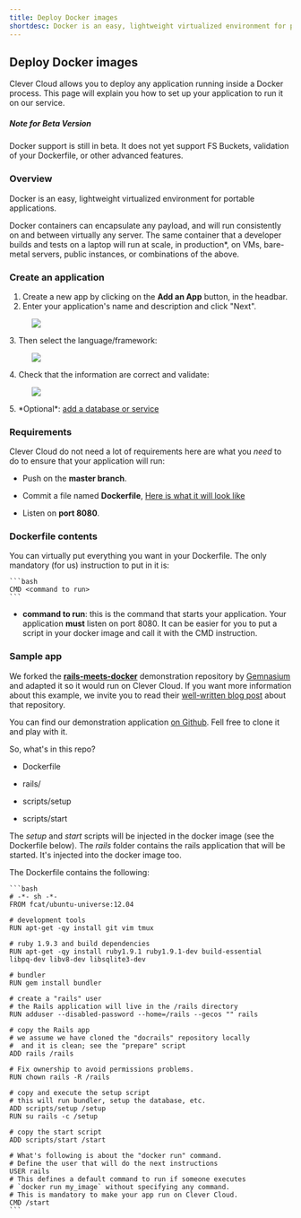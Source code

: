```yaml
---
title: Deploy Docker images
shortdesc: Docker is an easy, lightweight virtualized environment for portable applications.
---
```


## Deploy Docker images

Clever Cloud allows you to deploy any application running inside a
Docker process. This page will explain you how to set up your application
to run it on our service.

<div class="alert alert-hot-problems">
  <h5>Note for Beta Version</h5>
  <div>
    Docker support is still in beta. It does not yet support FS
    Buckets, validation of your Dockerfile, or other advanced features.
  </div>
</div>

### Overview

Docker is an easy, lightweight virtualized environment for portable
applications.

Docker containers can encapsulate any payload, and will run consistently
on and between virtually any server. The same container that a developer
builds and tests on a laptop will run at scale, in production*, on VMs,
bare-metal servers, public instances, or combinations of the above.

### Create an application

1. Create a new app by clicking on the **Add an App** button, in the headbar. 
2. Enter your application's name and description and click "Next".
<figure class="cc-content-img">
  <img src="/assets/images/screens/ruby/ruby_create.png"/>
</figure>
3. Then select the language/framework:  <figure class="cc-content-img"><img src="/assets/images/javawarapp.png"></figure>
4. Check that the information are correct and validate: <figure class="cc-content-img"><img src="/assets/images/screens/ruby/ruby_validation.png"/></figure>
5. *Optional*: <a href="/databases-and-services/add-service/">add a database or service</a>


### Requirements

Clever Cloud do not need a lot of requirements here are what you *need*
to do to ensure that your application will run:

* Push on the **master branch**.

* Commit a file named **Dockerfile**, [Here is what it will look like](http://docs.docker.io/introduction/working-with-docker/#working-with-the-dockerfile "Dockerfile")

* Listen on **port 8080**.

### Dockerfile contents

You can virtually put everything you want in your Dockerfile. The only
mandatory (for us) instruction to put in it is:

	```bash
	CMD <command to run>
	```

   * **command to run**: this is the command that starts your
   application. Your application **must** listen on port 8080. It can be
   easier for you to put a script in your docker image and call it with
   the CMD instruction.


### Sample app

We forked the [**rails-meets-docker**](https://github.com/gemnasium/rails-meet-docker) demonstration
repository by [Gemnasium](https://gemnasium.com/) and adapted it so it
would run on Clever Cloud. If you want more information about this
example, we invite you to read their [well-written blog post](http://blog.gemnasium.com/post/66356385701/your-dockerfile-for-rails "Dockerfile for rails blog post")
about that repository.

You can find our demonstration application [on Github](https://github.com/clevercloud/rails-meet-docker-and-clever-cloud).
Fell free to clone it and play with it.

So, what's in this repo?

* Dockerfile

* rails/

* scripts/setup

* scripts/start

The *setup* and *start* scripts will be injected in the docker image
(see the Dockerfile below). The *rails* folder contains the rails
application that will be started. It's injected into the docker image
too.

The Dockerfile contains the following:

	```bash
	# -*- sh -*-
	FROM fcat/ubuntu-universe:12.04

	# development tools
	RUN apt-get -qy install git vim tmux

	# ruby 1.9.3 and build dependencies
	RUN apt-get -qy install ruby1.9.1 ruby1.9.1-dev build-essential
	libpq-dev libv8-dev libsqlite3-dev

	# bundler
	RUN gem install bundler

	# create a "rails" user
	# the Rails application will live in the /rails directory
	RUN adduser --disabled-password --home=/rails --gecos "" rails

	# copy the Rails app
	# we assume we have cloned the "docrails" repository locally
	#  and it is clean; see the "prepare" script
	ADD rails /rails

	# Fix ownership to avoid permissions problems.
	RUN chown rails -R /rails

	# copy and execute the setup script
	# this will run bundler, setup the database, etc.
	ADD scripts/setup /setup
	RUN su rails -c /setup

	# copy the start script
	ADD scripts/start /start

	# What's following is about the "docker run" command.
	# Define the user that will do the next instructions
	USER rails
	# This defines a default command to run if someone executes
	# `docker run my_image` without specifying any command.
	# This is mandatory to make your app run on Clever Cloud.
	CMD /start
	```


